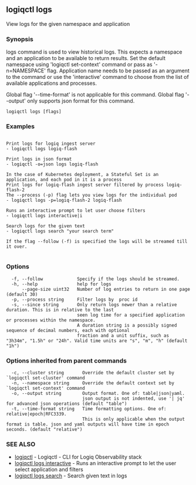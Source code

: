 ## logiqctl logs

View logs for the given namespace and application

### Synopsis


logs command is used to view historical logs. This expects a namespace and an application to be available to return results. Set the default namespace using 'logiqctl set-context' command or pass as '-n=NAMESPACE' flag. Application name needs to be passed as an argument to the command or use the 'interactive' command to choose from the list of available applications and processes.   

Global flag '--time-format' is not applicable for this command.
Global flag '--output' only supports json format for this command.

```
logiqctl logs [flags]
```

### Examples

```

Print logs for logiq ingest server
- logiqctl logs logiq-flash

Print logs in json format
- logiqctl -o=json logs logiq-flash

In the case of Kubernetes deployment, a Stateful Set is an application, and each pod in it is a process
Print logs for logiq-flash ingest server filtered by process logiq-flash-2
The --process (-p) flag lets you view logs for the individual pod
- logiqctl logs -p=logiq-flash-2 logiq-flash

Runs an interactive prompt to let user choose filters
- logiqctl logs interactive|i

Search logs for the given text
- logiqctl logs search "your search term"   

If the flag --follow (-f) is specified the logs will be streamed till it over. 


```

### Options

```
  -f, --follow             Specify if the logs should be streamed.
  -h, --help               help for logs
      --page-size uint32   Number of log entries to return in one page (default 30)
  -p, --process string     Filter logs by  proc id
  -s, --since string       Only return logs newer than a relative duration. This is in relative to the last
                           seen log time for a specified application or processes within the namespace.
                           A duration string is a possibly signed sequence of decimal numbers, each with optional
                           fraction and a unit suffix, such as "3h34m", "1.5h" or "24h". Valid time units are "s", "m", "h" (default "1h")
```

### Options inherited from parent commands

```
  -c, --cluster string       Override the default cluster set by `logiqctl set-cluster' command
  -n, --namespace string     Override the default context set by `logiqctl set-context' command
  -o, --output string        Output format. One of: table|json|yaml. 
                             json output is not indented, use '| jq' for advanced json operations (default "table")
  -t, --time-format string   Time formatting options. One of: relative|epoch|RFC3339. 
                             This is only applicable when the output format is table. json and yaml outputs will have time in epoch seconds. (default "relative")
```

### SEE ALSO

* [logiqctl](/)	 - Logiqctl - CLI for Logiq Observability stack
* [logiqctl logs interactive](/logs/logiqctl_logs_interactive)	 - Runs an interactive prompt to let the user select application and filters
* [logiqctl logs search](/logs/logiqctl_logs_search)	 - Search given text in logs


